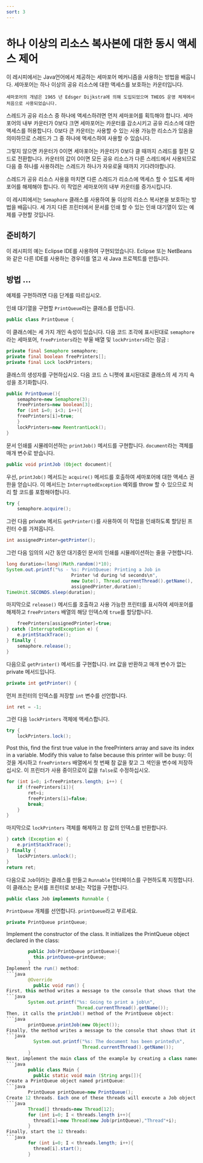 ```yaml
---
sort: 3
---
```


# 하나 이상의 리소스 복사본에 대한 동시 액세스 제어

이 레시피에서는 Java언어에서 제공하는 세마포어 메커니즘을 사용하는 방법을 배웁니다. 세마포어는 하나 이상의 공유 리소스에 대한 액세스를 보호하는 카운터입니다.

```note
세마포어의 개념은 1965 년 Edsger Dijkstra에 의해 도입되었으며 THEOS 운영 체제에서 처음으로 사용되었습니다.
```

스레드가 공유 리소스 중 하나에 액세스하려면 먼저 세마포어를 획득해야 합니다. 세마포어의 내부 카운터가 0보다 크면 세마포어는 카운터를 감소시키고 공유 리소스에 대한 액세스를 허용합니다. 0보다 큰 카운터는 사용할 수 있는 사용 가능한 리소스가 있음을 의미하므로 스레드가 그 중 하나에 액세스하여 사용할 수 있습니다.

그렇지 않으면 카운터가 0이면 세마포어는 카운터가 0보다 클 때까지 스레드를 절전 모드로 전환합니다. 카운터의 값이 0이면 모든 공유 리소스가 다른 스레드에서 사용되므로 다음 중 하나를 사용하려는 스레드가 하나가 자유로울 때까지 기다려야합니다.

스레드가 공유 리소스 사용을 마치면 다른 스레드가 리소스에 액세스 할 수 있도록 세마포어를 해제해야 합니다. 이 작업은 세마포어의 내부 카운터를 증가시킵니다.

이 레시피에서는 `Semaphore` 클래스를 사용하여 둘 이상의 리소스 복사본을 보호하는 방법을 배웁니다. 세 가지 다른 프린터에서 문서를 인쇄 할 수 있는 인쇄 대기열이 있는 예제를 구현할 것입니다.

## 준비하기

이 레시피의 예는 Eclipse IDE를 사용하여 구현되었습니다. Eclipse 또는 NetBeans와 같은 다른 IDE를 사용하는 경우이를 열고 새 Java 프로젝트를 만듭니다.

## 방법 ...
예제를 구현하려면 다음 단계를 따르십시오.

인쇄 대기열을 구현할 `PrintQueue`라는 클래스를 만듭니다.

```java
public class PrintQueue {
```

이 클래스에는 세 가지 개인 속성이 있습니다. 다음 코드 조각에 표시된대로 `semaphore`라는 세마포어, `freePrinters`라는 부울 배열 및 `lockPrinters`라는 잠금 :

```java
private final Semaphore semaphore; 
private final boolean freePrinters[]; 
private final Lock lockPrinters;
```

클래스의 생성자를 구현하십시오. 다음 코드 스 니펫에 표시된대로 클래스의 세 가지 속성을 초기화합니다.

```java
public PrintQueue(){ 
    semaphore=new Semaphore(3); 
    freePrinters=new boolean[3]; 
    for (int i=0; i<3; i++){ 
    freePrinters[i]=true; 
    } 
    lockPrinters=new ReentrantLock(); 
}
```

문서 인쇄를 시뮬레이션하는 `printJob()` 메서드를 구현합니다. `document`라는 객체를 매개 변수로 받습니다.

```java
public void printJob (Object document){
```

우선, `printJob()` 메서드는 `acquire()` 메서드를 호출하여 세마포어에 대한 액세스 권한을 얻습니다. 이 메서드는 `InterruptedException` 예외를 throw 할 수 있으므로 처리 할 코드를 포함해야합니다.

```java
try { 
    semaphore.acquire();
```

그런 다음 private 메서드 `getPrinter()`를 사용하여 이 작업을 인쇄하도록 할당된 프린터 수를 가져옵니다.

```java
int assignedPrinter=getPrinter();
```

그런 다음 임의의 시간 동안 대기중인 문서의 인쇄를 시뮬레이션하는 줄을 구현합니다.

```java
long duration=(long)(Math.random()*10); 
System.out.printf("%s - %s: PrintQueue: Printing a Job in
                        Printer %d during %d seconds\n",
                        new Date(), Thread.currentThread().getName(),
                        assignedPrinter,duration);
TimeUnit.SECONDS.sleep(duration);
```

마지막으로 `release()` 메서드를 호출하고 사용 가능한 프린터를 표시하여 세마포어를 해제하고 `freePrinters` 배열의 해당 인덱스에 `true`를 할당합니다.

```java
    freePrinters[assignedPrinter]=true; 
} catch (InterruptedException e) { 
    e.printStackTrace(); 
} finally { 
    semaphore.release();       
}
```

다음으로 `getPrinter()` 메서드를 구현합니다. int 값을 반환하고 매개 변수가 없는 private 메서드입니다.

```java
private int getPrinter() {
```

먼저 프린터의 인덱스를 저장할 `int` 변수를 선언합니다.

```java
int ret = -1;
```

그런 다음 `lockPrinters` 객체에 액세스합니다.

```java
try { 
    lockPrinters.lock();
```

Post this, find the first true value in the freePrinters array and save its index in a variable. Modify this value to false because this printer will be busy:
이것을 게시하고 `freePrinters` 배열에서 첫 번째 참 값을 찾고 그 색인을 변수에 저장하십시오. 이 프린터가 사용 중이므로이 값을 `false`로 수정하십시오.

```java
for (int i=0; i<freePrinters.length; i++) { 
    if (freePrinters[i]){ 
        ret=i; 
        freePrinters[i]=false; 
        break; 
    } 
}
```

마지막으로 `lockPrinters` 객체를 해제하고 참 값의 인덱스를 반환합니다.

```java
} catch (Exception e) { 
    e.printStackTrace(); 
} finally { 
    lockPrinters.unlock(); 
} 
return ret;
```

다음으로 `Job`이라는 클래스를 만들고 `Runnable` 인터페이스를 구현하도록 지정합니다. 이 클래스는 문서를 프린터로 보내는 작업을 구현합니다.

```java
public class Job implements Runnable {
```

`PrintQueue` 개체를 선언합니다. `printQueue`라고 부르세요.

```java
private PrintQueue printQueue;
```

Implement the constructor of the class. It initializes the PrintQueue object declared in the class:

```java
        public Job(PrintQueue printQueue){ 
          this.printQueue=printQueue; 
        }
Implement the run() method:
```java
        @Override 
          public void run() {
First, this method writes a message to the console that shows that the job has started its execution:
```java
        System.out.printf("%s: Going to print a job\n",
                          Thread.currentThread().getName());
Then, it calls the printJob() method of the PrintQueue object:
```java
        printQueue.printJob(new Object());
Finally, the method writes a message to the console that shows that it has finished its execution:
```java
          System.out.printf("%s: The document has been printed\n",
                            Thread.currentThread().getName());         
        }
Next, implement the main class of the example by creating a class named Main and implementing the main() method:
```java
        public class Main { 
          public static void main (String args[]){
Create a PrintQueue object named printQueue:
```java
        PrintQueue printQueue=new PrintQueue();
Create 12 threads. Each one of these threads will execute a Job object that will send a document to the print queue:
```java
        Thread[] threads=new Thread[12]; 
        for (int i=0; I < threads.length i++){ 
          thread[i]=new Thread(new Job(printQueue),"Thread"+i); 
        }
Finally, start the 12 threads:
```java
        for (int i=0; I < threads.length; i++){ 
          thread[i].start(); 
        }
